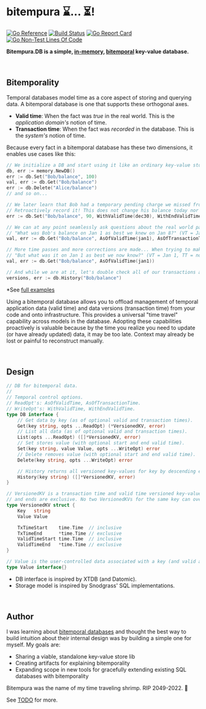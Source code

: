 # bitempura ⌛... ⏳!

[![Go Reference](https://pkg.go.dev/badge/github.com/elh/bitempura.svg)](https://pkg.go.dev/github.com/elh/bitempura)
[![Build Status](https://github.com/elh/bitempura/actions/workflows/go.yml/badge.svg?branch=main)](https://github.com/elh/bitempura/actions/workflows/go.yml?query=branch%3Amain)
[![Go Report Card](https://goreportcard.com/badge/github.com/elh/bitempura)](https://goreportcard.com/report/github.com/elh/bitempura)
[![Go Non-Test Lines Of Code](https://tokei.rs/b1/github/elh/bitempura?category=code)](https://github.com/elh/bitempura)

**Bitempura.DB is a simple, [in-memory](https://github.com/elh/bitempura/blob/main/memory/db.go), [bitemporal](https://en.wikipedia.org/wiki/Bitemporal_Modeling) key-value database.**

<br />

## Bitemporality

Temporal databases model time as a core aspect of storing and querying data. A bitemporal database is one that supports these orthogonal axes.
* **Valid time**: When the fact was *true* in the real world. This is the *application domain's* notion of time.
* **Transaction time**: When the fact was *recorded* in the database. This is the *system's* notion of time.

Because every fact in a bitemporal database has these two dimensions, it enables use cases like this:
```go
// We initialize a DB and start using it like an ordinary key-value store.
db, err := memory.NewDB()
err := db.Set("Bob/balance", 100)
val, err := db.Get("Bob/balance")
err := db.Delete("Alice/balance")
// and so on...

// We later learn that Bob had a temporary pending charge we missed from Dec 30 to Jan 3. (VT start = Dec 30, VT end = Jan 3)
// Retroactively record it! This does not change his balance today nor does it destroy any history we had about that period.
err := db.Set("Bob/balance", 90, WithValidTime(dec30), WithEndValidTime(jan3))

// We can at any point seamlessly ask questions about the real world past AND database record past!
// "What was Bob's balance on Jan 1 as best we knew on Jan 8?" (VT = Jan 1, TT = Jan 8)
val, err := db.Get("Bob/balance", AsOfValidTime(jan1), AsOfTransactionTime(jan8))

// More time passes and more corrections are made... When trying to make sense of what happened last month, we can ask again:
// "But what was it on Jan 1 as best we now know?" (VT = Jan 1, TT = now)
val, err := db.Get("Bob/balance", AsOfValidTime(jan1))

// And while we are at it, let's double check all of our transactions and known states for Bob's balance.
versions, err := db.History("Bob/balance")
```
*See [full examples](https://github.com/elh/bitempura/blob/main/memory/db_examples_test.go)

Using a bitemporal database allows you to offload management of temporal application data (valid time) and data versions (transaction time) from your code and onto infrastructure. This provides a universal "time travel" capability across models in the database. Adopting these capabilities proactively is valuable because by the time you realize you need to update (or have already updated) data, it may be too late. Context may already be lost or painful to reconstruct manually.

<br />

## Design

```go
// DB for bitemporal data.
//
// Temporal control options.
// ReadOpt's: AsOfValidTime, AsOfTransactionTime.
// WriteOpt's: WithValidTime, WithEndValidTime.
type DB interface {
	// Get data by key (as of optional valid and transaction times).
	Get(key string, opts ...ReadOpt) (*VersionedKV, error)
	// List all data (as of optional valid and transaction times).
	List(opts ...ReadOpt) ([]*VersionedKV, error)
	// Set stores value (with optional start and end valid time).
	Set(key string, value Value, opts ...WriteOpt) error
	// Delete removes value (with optional start and end valid time).
	Delete(key string, opts ...WriteOpt) error

	// History returns all versioned key-values for key by descending end transaction time, descending end valid time.
	History(key string) ([]*VersionedKV, error)
}

// VersionedKV is a transaction time and valid time versioned key-value. Transaction and valid time starts are inclusive
// and ends are exclusive. No two VersionedKVs for the same key can overlap both transaction time and valid time.
type VersionedKV struct {
	Key   string
	Value Value

	TxTimeStart    time.Time  // inclusive
	TxTimeEnd      *time.Time // exclusive
	ValidTimeStart time.Time  // inclusive
	ValidTimeEnd   *time.Time // exclusive
}

// Value is the user-controlled data associated with a key (and valid and transaction time information) in the database.
type Value interface{}
```

* DB interface is inspired by XTDB (and Datomic).
* Storage model is inspired by Snodgrass' SQL implementations.

<br />

## Author

I was learning about [bitemporal databases](https://en.wikipedia.org/wiki/Bitemporal_Modeling) and thought the best way to build intuition about their internal design was by building a simple one for myself. My goals are:
* Sharing a viable, standalone key-value store lib
* Creating artifacts for explaining bitemporality
* Expanding scope in new tools for gracefully extending existing SQL databases with bitemporality

Bitempura was the name of my time traveling shrimp. RIP 2049-2022. 🦐

See [TODO](https://github.com/elh/bitempura/blob/main/TODO.md) for more.
